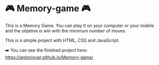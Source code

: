 # :video_game: Memory-game :video_game:
This is a Memory Game. You can play It on your computer or your mobile and the objetive is win with the minimum number of moves.

This is a simple project with HTML, CSS and JavaScript.

➡️ You can see the finished project here: https://antoniovar.github.io/Memory-game/
